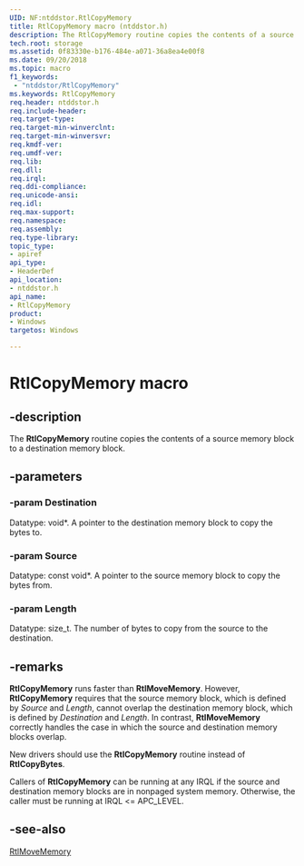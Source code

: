 ```yaml
---
UID: NF:ntddstor.RtlCopyMemory
title: RtlCopyMemory macro (ntddstor.h)
description: The RtlCopyMemory routine copies the contents of a source memory block to a destination memory block.
tech.root: storage
ms.assetid: 0f83330e-b176-484e-a071-36a8ea4e00f8
ms.date: 09/20/2018
ms.topic: macro
f1_keywords:
 - "ntddstor/RtlCopyMemory"
ms.keywords: RtlCopyMemory
req.header: ntddstor.h
req.include-header:
req.target-type:
req.target-min-winverclnt:
req.target-min-winversvr:
req.kmdf-ver:
req.umdf-ver:
req.lib:
req.dll:
req.irql: 
req.ddi-compliance:
req.unicode-ansi:
req.idl:
req.max-support:
req.namespace:
req.assembly:
req.type-library: 
topic_type: 
- apiref
api_type: 
- HeaderDef
api_location: 
- ntddstor.h
api_name: 
- RtlCopyMemory
product:
- Windows
targetos: Windows

---
```


# RtlCopyMemory macro


## -description

The <b>RtlCopyMemory</b> routine copies the contents of a source memory block to a destination memory block.

## -parameters

### -param Destination

Datatype: void*. A pointer to the destination memory block to copy the bytes to.

### -param Source

Datatype: const void*. A pointer to the source memory block to copy the bytes from.

### -param Length

Datatype: size_t. The number of bytes to copy from the source to the destination.

## -remarks

<b>RtlCopyMemory</b> runs faster than <b>RtlMoveMemory</b>. However, <b>RtlCopyMemory</b> requires that the source memory block, which is defined by <i>Source</i> and <i>Length</i>, cannot overlap the destination memory block, which is defined by <i>Destination</i> and <i>Length</i>. In contrast, <b>RtlMoveMemory</b> correctly handles the case in which the source and destination memory blocks overlap.

New drivers should use the <b>RtlCopyMemory</b> routine instead of <b>RtlCopyBytes</b>.

Callers of <b>RtlCopyMemory</b> can be running at any IRQL if the source and destination memory blocks are in nonpaged system memory. Otherwise, the caller must be running at IRQL <= APC_LEVEL.

## -see-also

<a href="https://docs.microsoft.com/windows-hardware/drivers/ddi/wdm/nf-wdm-rtlmovememory">RtlMoveMemory</a>
